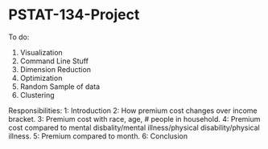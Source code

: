 # PSTAT-134-Project

To do:
  1. Visualization
  2. Command Line Stuff
  3. Dimension Reduction
  4. Optimization
  5. Random Sample of data
  6. Clustering

Responsibilities:
  1: Introduction
  2: How premium cost changes over income bracket.
  3: Premium cost with race, age, # people in household.
  4: Premium cost compared to mental disbality/mental illness/physical disability/physical illness.
  5: Premium compared to month.
  6: Conclusion
